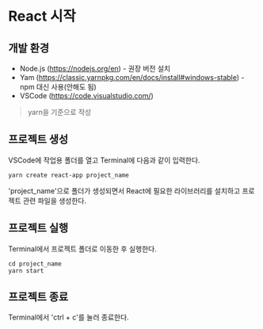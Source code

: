 # React 시작
## 개발 환경
* Node.js (https://nodejs.org/en) - 권장 버전 설치
* Yam (https://classic.yarnpkg.com/en/docs/install#windows-stable) - npm 대신 사용(안해도 됨)
* VSCode (https://code.visualstudio.com/)
> yarn을 기준으로 작성

## 프로젝트 생성
VSCode에 작업용 폴더를 열고 Terminal에 다음과 같이 입력한다.
```
yarn create react-app project_name
```

'project_name'으로 폴더가 생성되면서 React에 필요한 라이브러리를 설치하고 프로젝트 관련 파일을 생성한다.

## 프로젝트 실행
Terminal에서 프로젝트 폴더로 이동한 후 실행한다.
```
cd project_name
yarn start
```

## 프로젝트 종료
Terminal에서 'ctrl + c'를 눌러 종료한다.
